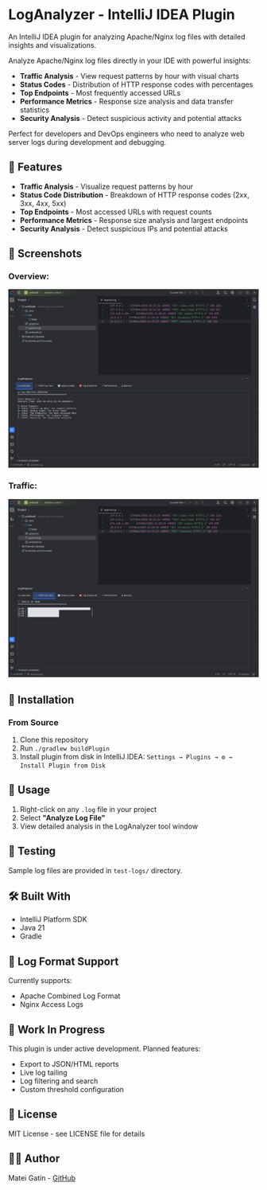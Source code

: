 # LogAnalyzer - IntelliJ IDEA Plugin

<!-- Plugin description -->
An IntelliJ IDEA plugin for analyzing Apache/Nginx log files with detailed insights and visualizations.

Analyze Apache/Nginx log files directly in your IDE with powerful insights:
- **Traffic Analysis** - View request patterns by hour with visual charts
- **Status Codes** - Distribution of HTTP response codes with percentages
- **Top Endpoints** - Most frequently accessed URLs
- **Performance Metrics** - Response size analysis and data transfer statistics
- **Security Analysis** - Detect suspicious activity and potential attacks

Perfect for developers and DevOps engineers who need to analyze web server logs during development and debugging.
<!-- Plugin description end -->

## 🚀 Features

- **Traffic Analysis** - Visualize request patterns by hour
- **Status Code Distribution** - Breakdown of HTTP response codes (2xx, 3xx, 4xx, 5xx)
- **Top Endpoints** - Most accessed URLs with request counts
- **Performance Metrics** - Response size analysis and largest endpoints
- **Security Analysis** - Detect suspicious IPs and potential attacks

## 📸 Screenshots
### Overview:
![LogAnalyzer Overview](screenshots/overview.png)

### Traffic:
![Traffic Analysis](screenshots/traffic.png)

## 🔧 Installation

### From Source
1. Clone this repository
2. Run `./gradlew buildPlugin`
3. Install plugin from disk in IntelliJ IDEA: `Settings → Plugins → ⚙️ → Install Plugin from Disk`

## 📖 Usage

1. Right-click on any `.log` file in your project
2. Select **"Analyze Log File"**
3. View detailed analysis in the LogAnalyzer tool window

## 🧪 Testing

Sample log files are provided in `test-logs/` directory.

## 🛠️ Built With

- IntelliJ Platform SDK
- Java 21
- Gradle

## 📝 Log Format Support

Currently supports:
- Apache Combined Log Format
- Nginx Access Logs

## 🚧 Work In Progress

This plugin is under active development. Planned features:
- Export to JSON/HTML reports
- Live log tailing
- Log filtering and search
- Custom threshold configuration

## 📄 License

MIT License - see LICENSE file for details

## 👨‍💻 Author

Matei Gatin - [GitHub](https://github.com/Matei-Gatin)
